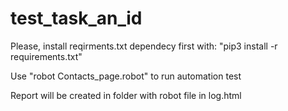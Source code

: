 # test_task_an_id
Please, install reqirments.txt dependecy first with:   "pip3 install -r requirements.txt"

Use "robot Contacts_page.robot" to run automation test

Report will be created in folder with robot file in log.html